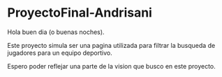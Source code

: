 # ProyectoFinal-Andrisani

Hola buen dia (o buenas noches).

Este proyecto simula ser una pagina utilizada para filtrar la busqueda de jugadores para un equipo deportivo.

Espero poder reflejar una parte de la vision que busco en este proyecto.
